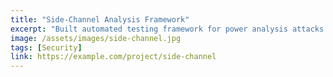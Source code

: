 ```yaml
---
title: "Side-Channel Analysis Framework"
excerpt: "Built automated testing framework for power analysis attacks on post-quantum cryptographic implementations."
image: /assets/images/side-channel.jpg
tags: [Security]
link: https://example.com/project/side-channel
---
```


